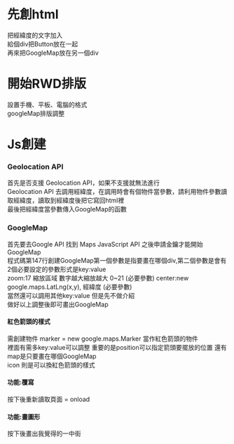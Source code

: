 <h1>先創html</h1>
把經緯度的文字加入 <br/>
給個div把Button放在一起 <br/>
再來把GoogleMap放在另一個div <br/>

<h1>開始RWD排版</h1>
設置手機、平板、電腦的格式<br/>
googleMap排版調整

<h1>Js創建</h1>
<h3>Geolocation API</h3>
首先是否支援 Geolocation API，如果不支援就無法進行<br/>
Geolocation API 去調用經緯度，在調用時會有個物件當參數，請利用物件參數讀取經緯度，讀取到經緯度後把它寫回html裡<br/>
最後把經緯度當參數傳入GoogleMap的函數<br/>
<h3>GoogleMap</h3>
首先要去Google API 找到 Maps JavaScript API 之後申請金鑰才能開始GoogleMap<br/>
程式碼第147行創建GoogleMap第一個參數是指要畫在哪個div,第二個參數是會有2個必要設定的參數形式是key:value<br/>
zoom:17  縮放區域  數字越大縮放越大 0~21 (必要參數)   center:new google.maps.LatLng(x,y),  經緯度 (必要參數)<br/>
當然還可以調用其他key:value 但是先不做介紹 </br>
做好以上調整後即可畫出GoogleMap</br>
<h4>紅色箭頭的樣式</h4>
需創建物件 marker = new google.maps.Marker 當作紅色箭頭的物件</br>
裡面有需多key:value可以調整 重要的是position可以指定箭頭要擺放的位置 還有map是只要畫在哪個GoogleMap </br>
icon 則是可以換紅色箭頭的樣式</br>
<h4>功能:覆寫</h4>
按下後重新讀取頁面 = onload
<h4>功能:畫圖形</h4>
按下後畫出我覺得的一中街

